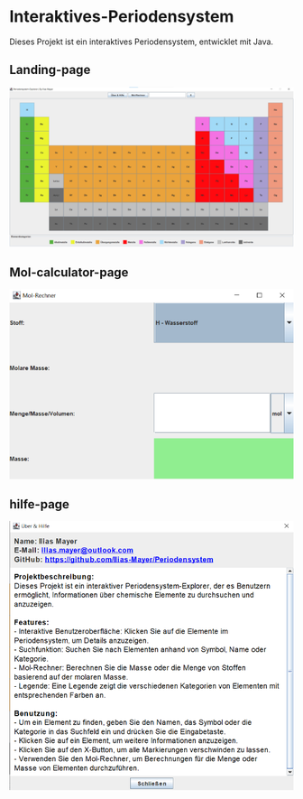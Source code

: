 # Interaktives-Periodensystem
Dieses Projekt ist ein interaktives Periodensystem, entwicklet mit Java.

## Landing-page
![Landing Page](img/landing-page.png)

## Mol-calculator-page
![Mol Calculator](img/mol-rechner.png)

## hilfe-page
![Hilfe Page](img/hilfe-page.png)
